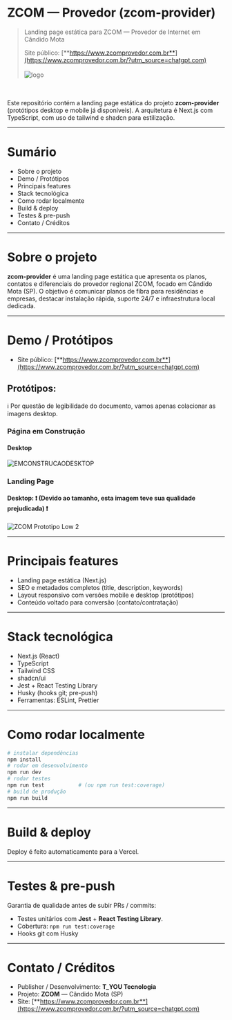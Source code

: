 # ZCOM — Provedor (zcom-provider)

> Landing page estática para ZCOM — Provedor de Internet em Cândido Mota
>
> Site público:
> [**https://www.zcomprovedor.com.br**](https://www.zcomprovedor.com.br/?utm_source=chatgpt.com) \
> \
> <img  alt="logo" src="https://github.com/user-attachments/assets/18e4dc22-60d7-44e3-91ac-0aa05b0f3407" />

\
\
Este repositório contém a landing page estática do projeto **zcom-provider** (protótipos desktop e
mobile já disponíveis). A arquitetura é Next.js com TypeScript, com uso de tailwind e shadcn para
estilização.

---

# Sumário

- Sobre o projeto
- Demo / Protótipos
- Principais features
- Stack tecnológica
- Como rodar localmente
- Build & deploy
- Testes & pre-push
- Contato / Créditos

---

# Sobre o projeto

**zcom-provider** é uma landing page estática que apresenta os planos, contatos e diferenciais do
provedor regional ZCOM, focado em Cândido Mota (SP). O objetivo é comunicar planos de fibra para
residências e empresas, destacar instalação rápida, suporte 24/7 e infraestrutura local dedicada.

---

# Demo / Protótipos

- Site público:
  [**https://www.zcomprovedor.com.br**](https://www.zcomprovedor.com.br/?utm_source=chatgpt.com)

## Protótipos:

ℹ Por questão de legibilidade do documento, vamos apenas colacionar as imagens desktop.

### Página em Construção

#### Desktop

<img alt="EMCONSTRUCAODESKTOP" src="https://github.com/user-attachments/assets/02d84506-d28e-4148-a42b-74c90cefaee7" />

### Landing Page

#### Desktop: ❗ **(Devido ao tamanho, esta imagem teve sua qualidade prejudicada)** ❗

![ZCOM Prototipo Low 2](https://github.com/user-attachments/assets/169dbb6f-2a6a-43ba-953f-59a04ede4989)

---

# Principais features

- Landing page estática (Next.js)
- SEO e metadados completos (title, description, keywords)
- Layout responsivo com versões mobile e desktop (protótipos)
- Conteúdo voltado para conversão (contato/contratação)

---

# Stack tecnológica

- Next.js (React)
- TypeScript
- Tailwind CSS
- shadcn/ui
- Jest + React Testing Library
- Husky (hooks git; pre-push)
- Ferramentas: ESLint, Prettier

---

# Como rodar localmente

```bash
# instalar dependências
npm install
# rodar em desenvolvimento
npm run dev
# rodar testes
npm run test           # (ou npm run test:coverage)
# build de produção
npm run build
```

---

# Build & deploy

Deploy é feito automaticamente para a Vercel.

---

# Testes & pre-push

Garantia de qualidade antes de subir PRs / commits:

- Testes unitários com **Jest** + **React Testing Library**.
- Cobertura: `npm run test:coverage`
- Hooks git com Husky

---

# Contato / Créditos

- Publisher / Desenvolvimento: **T_YOU Tecnologia**
- Projeto: **ZCOM** — Cândido Mota (SP)
- Site:
  [**https://www.zcomprovedor.com.br**](https://www.zcomprovedor.com.br/?utm_source=chatgpt.com)
